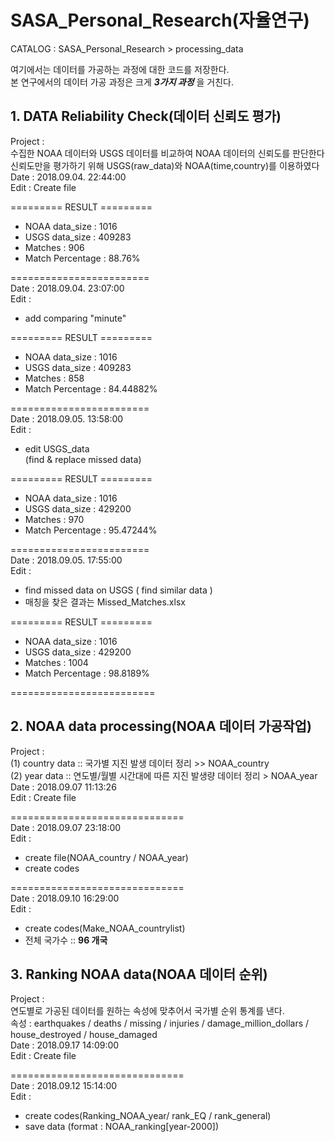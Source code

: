# SASA_Personal_Research(자율연구)  
CATALOG : SASA_Personal_Research > processing_data  

여기에서는 데이터를 가공하는 과정에 대한 코드를 저장한다.  
본 연구에서의 데이터 가공 과정은 크게 ***3가지 과정*** 을 거친다. 

## 1. DATA Reliability Check(데이터 신뢰도 평가)  
Project :   
수집한 NOAA 데이터와 USGS 데이터를 비교하여 NOAA 데이터의 신뢰도를 판단한다    
신뢰도만을 평가하기 위해 USGS(raw_data)와 NOAA(time,country)를 이용하였다  
Date : 2018.09.04. 22:44:00  
Edit : Create file  
  
========= RESULT =========  
* NOAA data_size : 1016  
* USGS data_size : 409283  
* Matches : 906
* Match Percentage : 88.76%  

========================  
Date : 2018.09.04. 23:07:00  
Edit :  
- add comparing "minute"
  
========= RESULT =========  
* NOAA data_size : 1016  
* USGS data_size : 409283  
* Matches : 858
* Match Percentage : 84.44882%  

========================  
Date : 2018.09.05. 13:58:00  
Edit :  
- edit USGS_data  
  (find & replace missed data)  
  
========= RESULT =========  
* NOAA data_size : 1016  
* USGS data_size : 429200  
* Matches : 970  
* Match Percentage : 95.47244%  

========================  
Date : 2018.09.05. 17:55:00  
Edit :  
- find missed data on USGS
( find similar data )  
- 매칭을 찾은 결과는 Missed_Matches.xlsx  
  
========= RESULT =========  
* NOAA data_size : 1016  
* USGS data_size : 429200  
* Matches : 1004 
* Match Percentage : 98.8189%  

=========================  

## 2. NOAA data processing(NOAA 데이터 가공작업)  
Project :   
(1) country data :: 국가별 지진 발생 데이터 정리  >> NOAA_country  
(2) year data :: 연도별/월별 시간대에 따른 지진 발생량 데이터 정리 > NOAA_year  
Date : 2018.09.07 11:13:26  
Edit : Create file  

==============================  
Date : 2018.09.07 23:18:00  
Edit :  
- create file(NOAA_country / NOAA_year)  
- create codes  
  
==============================  
Date : 2018.09.10 16:29:00  
Edit :   
- create codes(Make_NOAA_countrylist)  
- 전체 국가수 :: **96 개국**  
  

## 3. Ranking NOAA data(NOAA 데이터 순위)  
Project :  
연도별로 가공된 데이터를 원하는 속성에 맞추어서 국가별 순위 통계를 낸다.  
속성 : earthquakes / deaths / missing / injuries / damage_million_dollars / house_destroyed / house_damaged  
Date : 2018.09.17 14:09:00  
Edit : Create file  

==============================  
Date : 2018.09.12 15:14:00  
Edit :  
- create codes(Ranking_NOAA_year/ rank_EQ / rank_general)  
- save data (format : NOAA_ranking[year-2000])  

